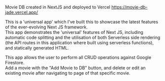 Movie DB created in NextJS and deployed to Vercel https://movie-db-jade.vercel.app/

<p>This is a 'universal app' which I've built this to showcase the latest features of the ever-evolving Next JS framework.<br>
This app demonstrates the 'universal' features of Next JS, including automatic code splitting and the utilisation of both Serverless side rendering (the API routes in this application where built using serverless functions), and statically generated HTML.</p>

<p>This app allows the user to perform all CRUD operations against Google Firestore.<br>
Add a movie with the "Add Movie to DB" button, and delete or edit an existing movie after navigating to page of that specific movie.<p>
